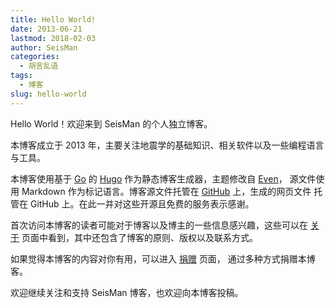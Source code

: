 ```yaml
---
title: Hello World!
date: 2013-06-21
lastmod: 2018-02-03
author: SeisMan
categories:
  - 胡言乱语
tags:
  - 博客
slug: hello-world
---
```


Hello World！欢迎来到 SeisMan 的个人独立博客。

本博客成立于 2013 年，主要关注地震学的基础知识、相关软件以及一些编程语言与工具。

<!--more-->

本博客使用基于 [Go][] 的 [Hugo][] 作为静态博客生成器，主题修改自 [Even][]，
源文件使用 Markdown 作为标记语言。博客源文件托管在 [GitHub][] 上，生成的网页文件
托管在 GitHub 上。在此一并对这些开源且免费的服务表示感谢。

首次访问本博客的读者可能对于博客以及博主的一些信息感兴趣，这些可以在
[关于](/about/) 页面中看到，其中还包含了博客的原则、版权以及联系方式。

如果觉得本博客的内容对你有用，可以进入 [捐赠](/donations/) 页面，
通过多种方式捐赠本博客。

欢迎继续关注和支持 SeisMan 博客，也欢迎向本博客投稿。

[Go]: https://golang.org/
[Hugo]: https://gohugo.io/
[Even]: https://github.com/olOwOlo/hugo-theme-even
[GitHub]: https://github.com/seisman/seisman.info
